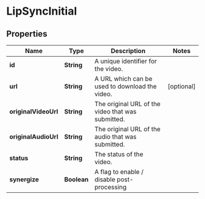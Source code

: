 

# LipSyncInitial


## Properties

| Name | Type | Description | Notes |
|------------ | ------------- | ------------- | -------------|
|**id** | **String** | A unique identifier for the video. |  |
|**url** | **String** | A URL which can be used to download the video. |  [optional] |
|**originalVideoUrl** | **String** | The original URL of the video that was submitted. |  |
|**originalAudioUrl** | **String** | The original URL of the audio that was submitted. |  |
|**status** | **String** | The status of the video. |  |
|**synergize** | **Boolean** | A flag to enable / disable post-processing |  |



